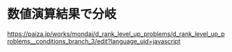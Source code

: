 # 数値演算結果で分岐
https://paiza.jp/works/mondai/d_rank_level_up_problems/d_rank_level_up_problems__conditions_branch_3/edit?language_uid=javascript


